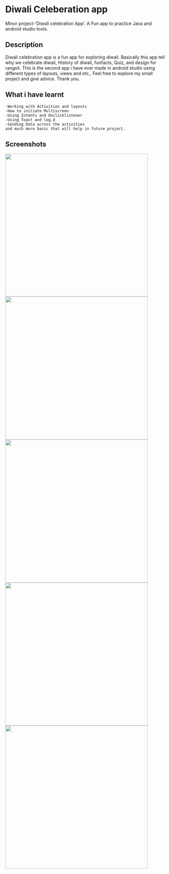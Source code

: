 # Diwali Celeberation app
Minor project-'Diwali celebration App'. A Fun app to practice Java and android studio tools.
## Description
Diwali celebration app is a fun app for exploring diwali. Basically this app tell why we celebrate diwali, History of diwali, funfacts, Quiz, and design for rangoli.
This is the second app i have ever made in android studio using different types of layouts, views and etc,. Feel free to explore my small project and give advice.
Thank you.
## What i have learnt
    -Working with Activities and layouts
    -How to initiate Multiscreen
    -Using Intents and Onclicklistener
    -Using Toast and log.d
    -Sending Data across the activities
    and much more basic that will help in future project.

## Screenshots

<img src="https://user-images.githubusercontent.com/79929708/142717417-e8c7f32c-0288-42be-aad4-9bb9936eeda4.jpg" width="450"  >            <img src="https://user-images.githubusercontent.com/79929708/142717436-600f041c-c5fc-4807-854b-08b6014bb7e9.jpg" width="450" >
<img src="https://user-images.githubusercontent.com/79929708/142717461-707a8dca-ca62-48cd-98b9-8da78ec5d353.jpg" width="450" >     <img src="https://user-images.githubusercontent.com/79929708/142717470-3cb20284-7c59-4a2e-9502-919debaeca25.jpg" width="450">
<img src ="https://user-images.githubusercontent.com/79929708/142717485-e599429e-984c-400e-9657-72f28bb3f903.jpg" width="450" >

